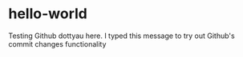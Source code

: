 # hello-world
Testing Github
dottyau here. I typed this message to try out Github's commit changes functionality
